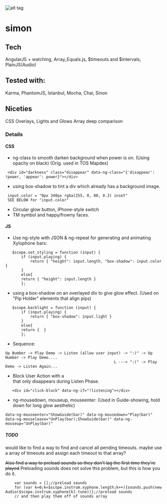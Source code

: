 ![alt tag](http://res.cloudinary.com/dmj8qtant/image/upload/c_limit,w_600/v1452900736/gxx0rmutpczk8fv0vodq.jpg)
# simon

## Tech
AngularJS + watching, Array_Equals.js, $timeouts and $intervals, PlainJS(Audio)

## Tested with:
Karma, PhantomJS, Istanbul, Mocha, Chai, Sinon

## Niceties
CSS Overlays, Lights and Glows
Array deep comparison

### Details
#### CSS
 - ng-class to smooth darken background when power is on. (Using opacity on black) (Orig. used in TOS Mapdex)
 
 ```
  <div id="darkness" class="disappear" data-ng-class="{'disappear': !power, 'appear': power}"></div>
 ```
 - using box-shadow to tint a div which already has a background image.
 
 ```
  input.color = "0px 340px rgba(255, 0, 80, 0.3) inset"
  SEE BELOW for "input.color"
 ```
 - Circular glow button, iPhone-style switch
 - TM symbol and happy/frowny faces.
 
#### JS
 - Use ng-style with JSON & ng-repeat for generating and animating Xylophone bars:
 
 ```
    $scope.set_styling = function (input) {
        if (input.playing) {
            return { "height": input.length, "box-shadow": input.color }
        }
        else{
        return { "height": input.length }
        };
 ```
  - using a box-shadow on an overlayed div to give glow effect. (Used on "Pip Holder" elements that align pips)
 ```
    $scope.backlight = function (input) {
        if (input.playing) {
            return { "box-shadow": input.light }
        }
        else{
        return {  }
        };
 ```
 - Sequence:

 ```
 Up Number -> Play Demo -> Listen (allow user input) -> ":)" -> Up Number -> Play Demo....
                                                 L ---> ":(" -> Play Demo -> Listen Again...
 ```
 - Block User Action with a <div> that only disappears during Listen Phase.
 ```
    <div id="click-block" data-ng-if="!listening"></div>
 ```
 - ng-mousedown, mouseup, mouseenter: (Used in Guide-showing, hold down for long glow aesthetic)

 ```
 data-ng-mouseenter="ShowGuide(bar)" data-ng-mousedown="Play(bar)" data-ng-mouseleave="UnPlay(bar);ShowGuide(bar)" data-ng-mouseup="UnPlay(bar)"
 ```
 
 
##### TODO

would like to find a way to find and cancel all pending timeouts. 
maybe use a array of timeouts and assign each timeout to that array?

<strike>Also find a way to preload sounds so they don't lag the first time they're played</strike> Preloading sounds does not solve this problem, but this is how you do it.

```
    var sounds = [];//preload sounds
    for (var k=0;k<$scope.instrum.xyphone.length;k++){sounds.push(new Audio($scope.instrum.xyphone[k].tune))};//preload sounds
    // and then play them off of sounds array
```
